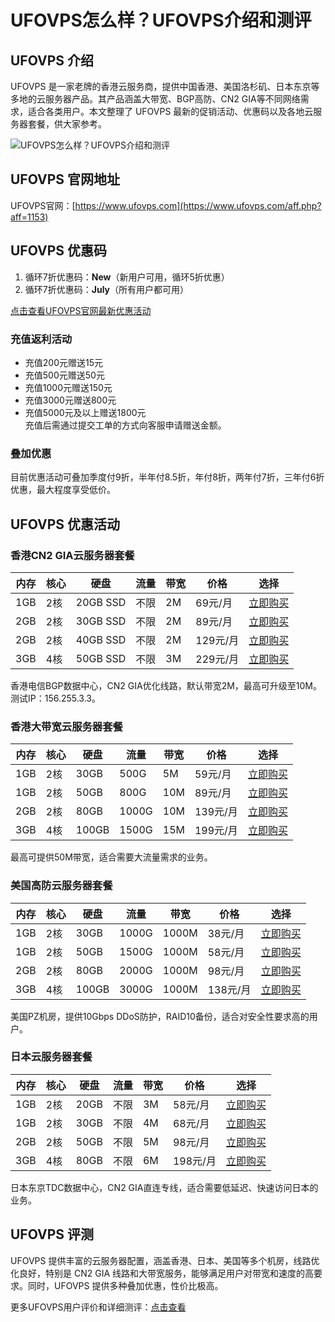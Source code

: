 # UFOVPS怎么样？UFOVPS介绍和测评

## UFOVPS 介绍
UFOVPS 是一家老牌的香港云服务商，提供中国香港、美国洛杉矶、日本东京等多地的云服务器产品。其产品涵盖大带宽、BGP高防、CN2 GIA等不同网络需求，适合各类用户。本文整理了 UFOVPS 最新的促销活动、优惠码以及各地云服务器套餐，供大家参考。

![UFOVPS怎么样？UFOVPS介绍和测评](https://github.com/user-attachments/assets/4ad73cf5-e51f-49f6-b419-aa1301e90d3c)

## UFOVPS 官网地址
UFOVPS官网：[https://www.ufovps.com](https://www.ufovps.com/aff.php?aff=1153)

## UFOVPS 优惠码
1. 循环7折优惠码：**New**（新用户可用，循环5折优惠）
2. 循环7折优惠码：**July**（所有用户都可用）  

[点击查看UFOVPS官网最新优惠活动](https://www.ufovps.com/aff.php?aff=1153)

### 充值返利活动
- 充值200元赠送15元
- 充值500元赠送50元
- 充值1000元赠送150元
- 充值3000元赠送800元
- 充值5000元及以上赠送1800元  
充值后需通过提交工单的方式向客服申请赠送金额。

### 叠加优惠
目前优惠活动可叠加季度付9折，半年付8.5折，年付8折，两年付7折，三年付6折优惠，最大程度享受低价。

## UFOVPS 优惠活动

### 香港CN2 GIA云服务器套餐

| 内存 | 核心 | 硬盘  | 流量  | 带宽  | 价格  | 选择 |
|------|------|-------|-------|-------|-------|------|
| 1GB  | 2核  | 20GB SSD | 不限  | 2M    | 69元/月 | [立即购买](https://www.ufovps.com/aff.php?aff=1153&pid=85) |
| 2GB  | 2核  | 30GB SSD | 不限  | 2M    | 89元/月 | [立即购买](https://www.ufovps.com/aff.php?aff=1153&pid=86) |
| 2GB  | 2核  | 40GB SSD | 不限  | 2M    | 129元/月 | [立即购买](https://www.ufovps.com/aff.php?aff=1153&pid=87) |
| 3GB  | 4核  | 50GB SSD | 不限  | 3M    | 229元/月 | [立即购买](https://www.ufovps.com/aff.php?aff=1153&pid=88) |

香港电信BGP数据中心，CN2 GIA优化线路，默认带宽2M，最高可升级至10M。测试IP：156.255.3.3。

### 香港大带宽云服务器套餐

| 内存 | 核心 | 硬盘  | 流量    | 带宽  | 价格  | 选择 |
|------|------|-------|---------|-------|-------|------|
| 1GB  | 2核  | 30GB  | 500G    | 5M    | 59元/月 | [立即购买](https://www.ufovps.com/aff.php?aff=1153&pid=95) |
| 1GB  | 2核  | 50GB  | 800G    | 10M   | 89元/月 | [立即购买](https://www.ufovps.com/aff.php?aff=1153&pid=96) |
| 2GB  | 2核  | 80GB  | 1000G   | 10M   | 139元/月 | [立即购买](https://www.ufovps.com/aff.php?aff=1153&pid=97) |
| 3GB  | 4核  | 100GB | 1500G   | 15M   | 199元/月 | [立即购买](https://www.ufovps.com/aff.php?aff=1153&pid=98) |

最高可提供50M带宽，适合需要大流量需求的业务。

### 美国高防云服务器套餐

| 内存 | 核心 | 硬盘  | 流量    | 带宽   | 价格  | 选择 |
|------|------|-------|---------|--------|-------|------|
| 1GB  | 2核  | 30GB  | 1000G   | 1000M  | 38元/月 | [立即购买](https://www.ufovps.com/aff.php?aff=1153&pid=95) |
| 1GB  | 2核  | 50GB  | 1500G   | 1000M  | 58元/月 | [立即购买](https://www.ufovps.com/aff.php?aff=1153&pid=96) |
| 2GB  | 2核  | 80GB  | 2000G   | 1000M  | 98元/月 | [立即购买](https://www.ufovps.com/aff.php?aff=1153&pid=97) |
| 3GB  | 4核  | 100GB | 3000G   | 1000M  | 138元/月 | [立即购买](https://www.ufovps.com/aff.php?aff=1153&pid=98) |

美国PZ机房，提供10Gbps DDoS防护，RAID10备份，适合对安全性要求高的用户。

### 日本云服务器套餐

| 内存 | 核心 | 硬盘  | 流量    | 带宽  | 价格  | 选择 |
|------|------|-------|---------|-------|-------|------|
| 1GB  | 2核  | 20GB  | 不限    | 3M    | 58元/月 | [立即购买](https://www.ufovps.com/aff.php?aff=1153&pid=105) |
| 1GB  | 2核  | 30GB  | 不限    | 4M    | 68元/月 | [立即购买](https://www.ufovps.com/aff.php?aff=1153&pid=106) |
| 2GB  | 2核  | 50GB  | 不限    | 5M    | 98元/月 | [立即购买](https://www.ufovps.com/aff.php?aff=1153&pid=107) |
| 3GB  | 4核  | 80GB  | 不限    | 6M    | 198元/月 | [立即购买](https://www.ufovps.com/aff.php?aff=1153&pid=108) |

日本东京TDC数据中心，CN2 GIA直连专线，适合需要低延迟、快速访问日本的业务。

## UFOVPS 评测
UFOVPS 提供丰富的云服务器配置，涵盖香港、日本、美国等多个机房，线路优化良好，特别是 CN2 GIA 线路和大带宽服务，能够满足用户对带宽和速度的高要求。同时，UFOVPS 提供多种叠加优惠，性价比极高。

更多UFOVPS用户评价和详细测评：[点击查看](https://www.ufovps.com/aff.php?aff=1153)
